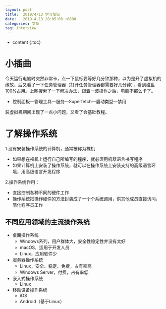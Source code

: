 ```yaml
---
layout: post
title:  2019/4/13 学习笔记
date:   2019-4-13 20:05:00 +0800
categories: 文章
tag: interview
---
```


* content
{:toc}


# 小插曲

今天运行电脑时突然非常卡，点一下鼠标要等好几分钟那种，以为是开了虚拟机的缘故，后又看了一下任务管理器（打开任务管理器都需要好几分钟），看到磁盘100%占用。上网搜索了一下解决办法，跟着一波操作之后，电脑不那么卡了。

- 控制面板—管理工具—服务—Superfetch—启动类型—禁用

装虚拟机期间出现了一点小问题，又看了会基础教程。

# 了解操作系统

1.没有安装操作系统的计算机，通常被称为裸机

- 如果想在裸机上运行自己所编写的程序，就必须用机器语言书写程序
- 如果计算机上安装了操作系统，就可以在操作系统上安装支持的高级语言环境，用高级语言开发程序

2.操作系统作用：

- 直接控制各种不同的硬件工作
- 操作系统把操作硬件的方法封装成了一个个系统调用，供其他成员直接访问，简化程序员工作

## 不同应用领域的主流操作系统

- 桌面操作系统
  - Windows系列，用户群体大，安全性稳定性并没有太好
  - macOS，适用于开发人员
  - Linux，应用软件少
- 服务器操作系统
  - Linux，安全、稳定、免费，占有率高
  - Windows Server，付费，占有率低
- 嵌入式操作系统
  - Linux
- 移动设备操作系统
  - iOS
  - Android（基于Linux）

# 